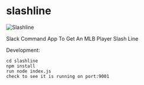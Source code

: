 # slashline

![Slashline](https://i.imgur.com/AJpQkOk.png)

Slack Command App To Get An MLB Player Slash Line

Development:

`cd slashline`  
`npm install`  
`run node index.js`  
`check to see it is running on port:9001`
